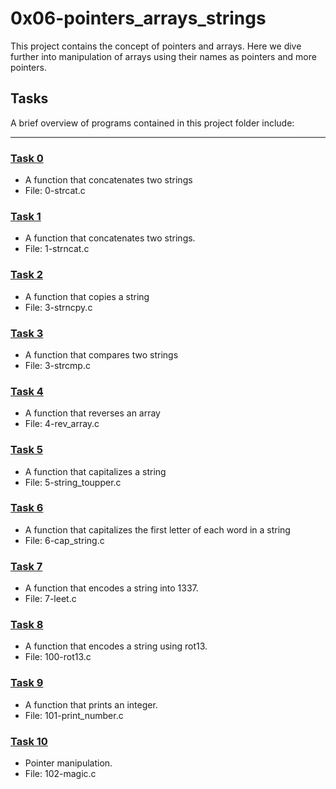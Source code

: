 # 0x06-pointers_arrays_strings 

This project contains the concept of pointers and arrays. Here we dive further into manipulation of arrays using their names as pointers and more pointers.

## Tasks

A brief overview of programs contained in this project folder include:

----

### [Task 0](https://github.com/JohnIanOngayi/alx-low_level_programming/blob/master/0x06-pointers_arrays_strings/0-strcat.c)

- A function that concatenates two strings
- File: 0-strcat.c

### [Task 1](https://github.com/JohnIanOngayi/alx-low_level_programming/blob/master/0x06-pointers_arrays_strings/1-strncat.c)

- A function that concatenates two strings.
- File: 1-strncat.c

### [Task 2](https://github.com/JohnIanOngayi/alx-low_level_programming/blob/master/0x06-pointers_arrays_strings/2-strncpy.c)

- A function that copies a string
- File: 3-strncpy.c

### [Task 3](https://github.com/JohnIanOngayi/alx-low_level_programming/blob/master/0x06-pointers_arrays_strings/3-strcmp.c)

- A function that compares two strings
- File: 3-strcmp.c

### [Task 4](https://github.com/JohnIanOngayi/alx-low_level_programming/blob/master/0x06-pointers_arrays_strings/4-rev_array.c)

- A function that reverses an array
- File: 4-rev_array.c

### [Task 5](https://github.com/JohnIanOngayi/alx-low_level_programming/blob/master/0x06-pointers_arrays_strings/5-string_toupper.c)

- A function that capitalizes a string
- File: 5-string_toupper.c

### [Task 6](https://github.com/JohnIanOngayi/alx-low_level_programming/blob/master/0x06-pointers_arrays_strings/6-cap_string.c)

- A function that capitalizes the first letter of each word in a string
- File: 6-cap_string.c

### [Task 7](https://github.com/JohnIanOngayi/alx-low_level_programming/blob/master/0x06-pointers_arrays_strings/7-leet.c)

- A function that encodes a string into 1337.
- File: 7-leet.c

### [Task 8](https://github.com/JohnIanOngayi/alx-low_level_programming/blob/master/0x06-pointers_arrays_strings/100-rot13.c)

- A function that encodes a string using rot13.
- File: 100-rot13.c

### [Task 9](https://github.com/JohnIanOngayi/alx-low_level_programming/blob/master/0x06-pointers_arrays_strings/101-print_number.c)

- A  function that prints an integer.
- File: 101-print_number.c

### [Task 10](https://github.com/JohnIanOngayi/alx-low_level_programming/blob/master/0x06-pointers_arrays_strings/102-magic.c)

- Pointer manipulation.
- File: 102-magic.c
